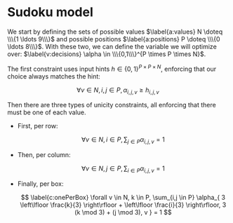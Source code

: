 # Sudoku model

We start by defining the sets of possible values
$\label{a:values} N \doteq \\\{1 \ldots 9\\\}$ and possible
positions $\label{a:positions} P \doteq \\\{0 \ldots 8\\\}$. With
these two, we can define the variable we will optimize over:
$\label{v:decisions} \alpha \in \\\{0,1\\\}^{P \times P \times N}$.

The first constraint uses input hints $\label{p:hints} h \in \{0,1\}^{P \times P \times N}$, enforcing that our choice always matches the hint:

$$
  \label{c:hintsObserved}
  \forall v \in N, i,j \in P, \alpha_{i,j,v} \geq h_{i,j,v}
$$

Then there are three types of unicity constraints, all enforcing that there must
be one of each value.

+ First, per row:

  $$
    \label{c:onePerRow}
    \forall v \in N, i \in P,
      \sum_{j \in P} \alpha_{i,j,v} = 1
  $$

+ Then, per column:

  $$
    \label{c:onePerColumn}
    \forall v \in N, j \in P,
      \sum_{i \in P} \alpha_{i,j,v} = 1
  $$

+ Finally, per box:

  $$
    \label{c:onePerBox}
    \forall v \in N, k \in P,
    \sum_{i,j \in P}
      \alpha_{
        3 \left\lfloor \frac{k}{3} \right\rfloor
          + \left\lfloor \frac{i}{3} \right\rfloor,
        3 (k \mod 3) + (j \mod 3),
        v
      }
    = 1
  $$
